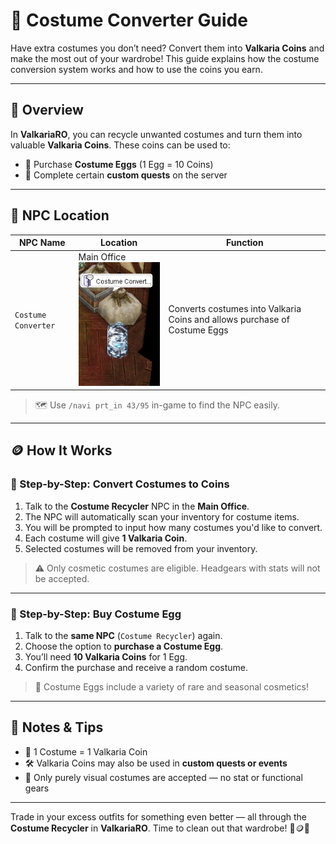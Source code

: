 # 👗 Costume Converter Guide

Have extra costumes you don’t need? Convert them into **Valkaria Coins** and make the most out of your wardrobe! This guide explains how the costume conversion system works and how to use the coins you earn.

---

## 🔄 Overview

In **ValkariaRO**, you can recycle unwanted costumes and turn them into valuable **Valkaria Coins**. These coins can be used to:

- 🥚 Purchase **Costume Eggs** (1 Egg = 10 Coins)
- 🧭 Complete certain **custom quests** on the server

---

## 🧍 NPC Location

| NPC Name          | Location     | Function                                                          |
|------------------|--------------|-------------------------------------------------------------------|
| `Costume Converter` | Main Office ![Costume Converter](assets/npc/costume-converter.png)  | Converts costumes into Valkaria Coins and allows purchase of Costume Eggs |

> 🗺 Use `/navi prt_in 43/95` in-game to find the NPC easily.

---

## 🪙 How It Works

### 🎁 Step-by-Step: Convert Costumes to Coins

1. Talk to the **Costume Recycler** NPC in the **Main Office**.
2. The NPC will automatically scan your inventory for costume items.
3. You will be prompted to input how many costumes you'd like to convert.
4. Each costume will give **1 Valkaria Coin**.
5. Selected costumes will be removed from your inventory.

> ⚠️ Only cosmetic costumes are eligible. Headgears with stats will not be accepted.

---

### 🥚 Step-by-Step: Buy Costume Egg

1. Talk to the **same NPC** (`Costume Recycler`) again.
2. Choose the option to **purchase a Costume Egg**.
3. You’ll need **10 Valkaria Coins** for 1 Egg.
4. Confirm the purchase and receive a random costume.

> 🎉 Costume Eggs include a variety of rare and seasonal cosmetics!

---

## 🧾 Notes & Tips

- 🎯 1 Costume = 1 Valkaria Coin
- 🛠 Valkaria Coins may also be used in **custom quests or events**
- 🧼 Only purely visual costumes are accepted — no stat or functional gears

---

Trade in your excess outfits for something even better — all through the **Costume Recycler** in **ValkariaRO**. Time to clean out that wardrobe! 💃🪙✨

